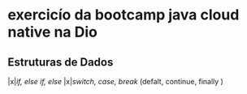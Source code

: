 # exercicío da **bootcamp java cloud native** na Dio
## Estruturas de Dados
|x|*if, else if,  else*
|x|*switch, case, break* (defalt, continue, finally )

